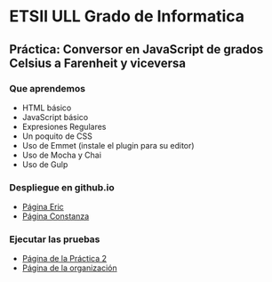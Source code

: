# ETSII ULL Grado de Informatica

## Práctica: Conversor en JavaScript de grados Celsius a Farenheit y viceversa

### Que aprendemos

* HTML básico
* JavaScript básico
* Expresiones Regulares
* Un poquito de CSS
* Uso de Emmet (instale el plugin para su editor)
* Uso de Mocha y Chai 
* Uso de Gulp

### Despliegue en github.io

* [Página Eric ](http://alu0100786330.github.io/pags/dsi.html)
* [Página Constanza](http://alu0100673647.github.io/dsi.html)

### Ejecutar las pruebas

* [Página de la Práctica 2](http://alu0100786330.github.io/introduccion-ericconi-dsi-1516/)
* [Página de la organización](http://ull-esit-gradoii-dsi.github.io/introduccion-ericconi-dsi-1516/i)


